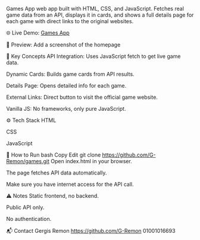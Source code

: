 
Games App 
 web app built with HTML, CSS, and JavaScript.
Fetches real game data from an API, displays it in cards, and shows a full details page for each game with direct links to the original websites.

🌐 Live Demo: [Games App ](https://g-remon.github.io/games/)

📸 Preview:
Add a screenshot of the homepage

🧠 Key Concepts
API Integration: Uses JavaScript fetch to get live game data.

Dynamic Cards: Builds game cards from API results.

Details Page: Opens detailed info for each game.

External Links: Direct button to visit the official game website.

Vanilla JS: No frameworks, only pure JavaScript.

⚙️ Tech Stack
HTML

CSS

JavaScript

🚀 How to Run
bash
Copy
Edit
git clone https://github.com/G-Remon/games.git
Open index.html in your browser.

The page fetches API data automatically.

Make sure you have internet access for the API call.

⚠️ Notes
Static frontend, no backend.

Public API only.

No authentication.

📬 Contact
Gergis Remon
https://github.com/G-Remon
01001016693
